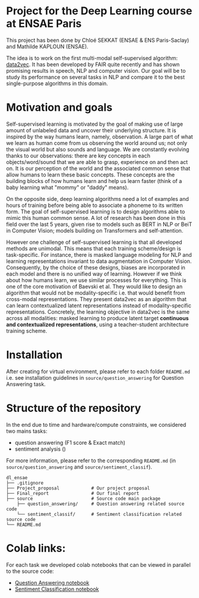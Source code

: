 # Project for the Deep Learning course at ENSAE Paris

This project has been done by Chloé SEKKAT (ENSAE \& ENS Paris-Saclay) and Mathilde KAPLOUN (ENSAE).  

The idea is to work on the first multi-modal self-supervised algorithm: [data2vec](https://arxiv.org/abs/2202.03555). 
It has been developed by FAIR quite recently and has shown promising results in speech, NLP and computer vision. Our 
goal will be to study its performance on several tasks in NLP and compare it to the best single-purpose algorithms in 
this domain. 

# Motivation and goals

Self-supervised learning is motivated by the goal of making use of large amount of unlabeled data and uncover their 
underlying structure. It is inspired by the way humans learn, namely, observation. A large part of what we learn as human 
come from us observing the world around us; not only the visual world but also sounds and language. We are constantly 
evolving thanks to our observations: there are key concepts in each objects/word/sound that we are able to grasp, 
experience on and then act on. It is our perception of the world and the associated common sense that allow humans to 
learn these basic concepts. These concepts are the building blocks of how humans learn and help us learn faster 
(think of a baby learning what "mommy" or "daddy" means).

On the opposite side, deep learning algorithms need a lot of examples and hours of training before being able to associate 
a phoneme to its written form. The goal of self-supervised learning is to design algorithms able to mimic this human 
common sense. A lot of research has been done in this field over the last 5 years, given rise to models such as BERT 
in NLP or BeiT in Computer Vision; models building on Transformers and self-attention.

However one challenge of self-supervised learning is that all developed methods are unimodal. This means that each training 
scheme/design is task-specific. For instance, there is masked language modeling for NLP and learning representations 
invariant to data augmentation in Computer Vision. Consequently, by the choice of these designs, biases are incorporated 
in each model and there is no unified way of learning. However if we think about how humans learn, we use similar 
processes for everything. This is one of the core motivation of Baevski et al. They would like to design an algorithm 
that would not be modality-specific i.e. that would benefit from cross-modal representations. They present data2vec as 
an algorithm that can learn contextualized latent representations instead of modality-specific representations. 
Concretely, the learning objective in data2vec is the same across all modalities: masked learning to produce latent 
target **continuous and contextualized representations**, using a teacher-student architecture training scheme.

# Installation 

After creating for virtual environment, please refer to each folder ``README.md`` i.e. see installation guidelines in
``source/question_answering`` for Question Answering task.

# Structure of the repository 

In the end due to time and hardware/compute constraints, we considered two mains tasks:
- question answering (F1 score \& Exact match)
- sentiment analysis ()

For more information, please refer to the corresponding `README.md` (in `source/question_answering` and `source/sentiment_classif`).

```
dl_ensae
├── .gitignore                  
├── Project_proposal            # Our project proposal
├── Final_report                # Our final report
├── source                      # Source code main package   
    ├── question_answering/     # Question answering related source code                         
    └── sentiment_classif/      # Sentiment classification related source code  
└── README.md
```

# Colab links:

For each task we developed colab notebooks that can be viewed in parallel to the source code:

- [Question Answering notebook](https://colab.research.google.com/drive/1qzDdyZ6qsNxdSMyxlCIuKqjB7FdPDw3Y?usp=sharing)
- [Sentiment Classification notebook]()
